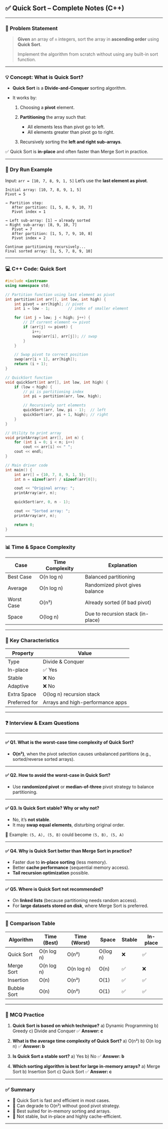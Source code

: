 
## ✅ **Quick Sort – Complete Notes (C++)**

---

### 🧩 **Problem Statement**

> **Given** an array of `n` integers, sort the array in **ascending order** using **Quick Sort**.
>
> Implement the algorithm from scratch without using any built-in sort function.

---

### 💡 **Concept: What is Quick Sort?**

* **Quick Sort** is a **Divide-and-Conquer** sorting algorithm.
* It works by:

  1. Choosing a **pivot** element.
  2. **Partitioning** the array such that:

     * All elements less than pivot go to left.
     * All elements greater than pivot go to right.
  3. Recursively sorting the **left and right sub-arrays**.

✅ Quick Sort is **in-place** and often faster than Merge Sort in practice.

---

### 🔁 **Dry Run Example**

Input: `arr = [10, 7, 8, 9, 1, 5]`
Let’s use the **last element as pivot**.

```
Initial array: [10, 7, 8, 9, 1, 5]
Pivot = 5

→ Partition step:
   After partition: [1, 5, 8, 9, 10, 7]
   Pivot index = 1

→ Left sub-array: [1] → already sorted
→ Right sub-array: [8, 9, 10, 7]
   Pivot = 7
   After partition: [1, 5, 7, 9, 10, 8]
   Pivot index = 2

Continue partitioning recursively...
Final sorted array: [1, 5, 7, 8, 9, 10]
```

---

### 💻 **C++ Code: Quick Sort**

```cpp
#include <iostream>
using namespace std;

// Partition function using last element as pivot
int partition(int arr[], int low, int high) {
    int pivot = arr[high]; // pivot
    int i = low - 1;        // index of smaller element

    for (int j = low; j < high; j++) {
        // If current element <= pivot
        if (arr[j] <= pivot) {
            i++;
            swap(arr[i], arr[j]); // swap
        }
    }

    // Swap pivot to correct position
    swap(arr[i + 1], arr[high]);
    return (i + 1);
}

// QuickSort function
void quickSort(int arr[], int low, int high) {
    if (low < high) {
        // pi is partitioning index
        int pi = partition(arr, low, high);

        // Recursively sort elements
        quickSort(arr, low, pi - 1);  // left
        quickSort(arr, pi + 1, high); // right
    }
}

// Utility to print array
void printArray(int arr[], int n) {
    for (int i = 0; i < n; i++)
        cout << arr[i] << " ";
    cout << endl;
}

// Main driver code
int main() {
    int arr[] = {10, 7, 8, 9, 1, 5};
    int n = sizeof(arr) / sizeof(arr[0]);

    cout << "Original array: ";
    printArray(arr, n);

    quickSort(arr, 0, n - 1);

    cout << "Sorted array: ";
    printArray(arr, n);

    return 0;
}
```

---

### 📊 **Time & Space Complexity**

| Case       | Time Complexity | Explanation                       |
| ---------- | --------------- | --------------------------------- |
| Best Case  | O(n log n)      | Balanced partitioning             |
| Average    | O(n log n)      | Randomized pivot gives balance    |
| Worst Case | O(n²)           | Already sorted (if bad pivot)     |
| Space      | O(log n)        | Due to recursion stack (in-place) |

---

### 🎯 **Key Characteristics**

| Property      | Value                            |
| ------------- | -------------------------------- |
| Type          | Divide & Conquer                 |
| In-place      | ✅ Yes                            |
| Stable        | ❌ No                             |
| Adaptive      | ❌ No                             |
| Extra Space   | O(log n) recursion stack         |
| Preferred for | Arrays and high-performance apps |

---

### ❓ **Interview & Exam Questions**

---

#### ✅ Q1. **What is the worst-case time complexity of Quick Sort?**

* **O(n²)**, when the pivot selection causes unbalanced partitions (e.g., sorted/reverse sorted arrays).

---

#### ✅ Q2. **How to avoid the worst-case in Quick Sort?**

* Use **randomized pivot** or **median-of-three** pivot strategy to balance partitioning.

---

#### ✅ Q3. **Is Quick Sort stable? Why or why not?**

* No, it’s **not stable**.
* It may **swap equal elements**, disturbing original order.

🧠 Example:
`(5, A), (5, B)` could become `(5, B), (5, A)`

---

#### ✅ Q4. **Why is Quick Sort better than Merge Sort in practice?**

* Faster due to **in-place sorting** (less memory).
* Better **cache performance** (sequential memory access).
* **Tail recursion optimization** possible.

---

#### ✅ Q5. **Where is Quick Sort not recommended?**

* On **linked lists** (because partitioning needs random access).
* For **large datasets stored on disk**, where Merge Sort is preferred.

---

### 📌 **Comparison Table**

| Algorithm   | Time (Best) | Time (Worst) | Space    | Stable | In-place |
| ----------- | ----------- | ------------ | -------- | ------ | -------- |
| Quick Sort  | O(n log n)  | O(n²)        | O(log n) | ❌      | ✅        |
| Merge Sort  | O(n log n)  | O(n log n)   | O(n)     | ✅      | ❌        |
| Insertion   | O(n)        | O(n²)        | O(1)     | ✅      | ✅        |
| Bubble Sort | O(n)        | O(n²)        | O(1)     | ✅      | ✅        |

---

### 📝 **MCQ Practice**

1. **Quick Sort is based on which technique?**
   a) Dynamic Programming
   b) Greedy
   c) Divide and Conquer
   ✅ **Answer: c**

2. **What is the average time complexity of Quick Sort?**
   a) O(n²)
   b) O(n log n)
   ✅ **Answer: b**

3. **Is Quick Sort a stable sort?**
   a) Yes
   b) No
   ✅ **Answer: b**

4. **Which sorting algorithm is best for large in-memory arrays?**
   a) Merge Sort
   b) Insertion Sort
   c) Quick Sort
   ✅ **Answer: c**

---

### ✅ Summary

* 🔹 Quick Sort is fast and efficient in most cases.
* 🔹 Can degrade to O(n²) without good pivot strategy.
* 🔹 Best suited for in-memory sorting and arrays.
* 🔹 Not stable, but in-place and highly cache-efficient.

---
